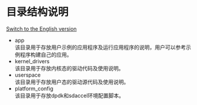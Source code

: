  # 目录结构说明

[Switch to the English version](./README.md)

* app  
  该目录用于存放用户示例的应用程序及运行应用程序的说明，用户可以参考示例程序构建自己的应用。  
* kernel_drivers  
  该目录用于存放内核态的驱动代码及使用说明。  
* userspace  
  该目录用于存放用户态的驱动源代码及使用说明。  
* platform_config  
  该目录用于存放dpdk和sdaccel环境配置脚本。
